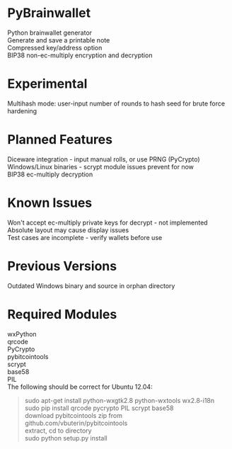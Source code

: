 PyBrainwallet
======= 
Python brainwallet generator  
Generate and save a printable note  
Compressed key/address option  
BIP38 non-ec-multiply encryption and decryption  

Experimental  
=======
Multihash mode: user-input number of rounds to hash seed for brute force hardening  

Planned Features  
=======
Diceware integration - input manual rolls, or use PRNG (PyCrypto)  
Windows/Linux binaries - scrypt module issues prevent for now  
BIP38 ec-multiply decryption  

Known Issues
=======
Won't accept ec-multiply private keys for decrypt - not implemented  
Absolute layout may cause display issues  
Test cases are incomplete - verify wallets before use  

Previous Versions  
=======
Outdated Windows binary and source in orphan directory  

Required Modules
=======
wxPython  
qrcode  
PyCrypto  
pybitcointools  
scrypt  
base58  
PIL  
The following should be correct for Ubuntu 12.04:  
> sudo apt-get install python-wxgtk2.8 python-wxtools wx2.8-i18n  
> sudo pip install qrcode pycrypto PIL scrypt base58  
download pybitcointools zip from  
> github.com/vbuterin/pybitcointools  
extract, cd to directory  
> sudo python setup.py install  

